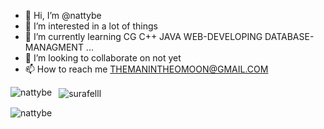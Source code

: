 - 👋 Hi, I’m @nattybe
- 👀 I’m interested in a lot of things
- 🌱 I’m currently learning CG C++ JAVA WEB-DEVELOPING DATABASE-MANAGMENT ...
- 💞️ I’m looking to collaborate on not yet
- 📫 How to reach me THEMANINTHEOMOON@GMAIL.COM
  
<p><img align="left" src="https://github-readme-stats.vercel.app/api/top-langs?username=nattybe&show_icons=true&theme=dracula&locale=en&layout=compact" alt="nattybe" /></p>

<p>&nbsp; <img align="center" src="https://github-readme-stats.vercel.app/api?username=nattybe&show_icons=true&theme=dracula&cache_seconds=1800&locale=en" alt="surafelll" /></p>

<p><img align="center" src="https://github-readme-streak-stats.herokuapp.com/?user=nattybe&theme=dark" alt="nattybe" /></p>

<!---
nattybe/nattybe is a ✨ special ✨ repository because its `README.md` (this file) appears on your GitHub profile.
You can click the Preview link to take a look at your changes.
--->
